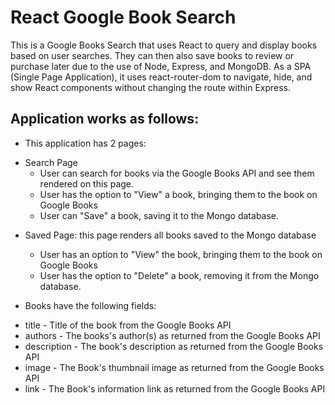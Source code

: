 # React Google Book Search 

This is a Google Books Search that uses React to query and display books based on user searches. They can then also save books to review or purchase later due to the use of Node, Express, and MongoDB.  As a SPA (Single Page Application), it uses react-router-dom to navigate, hide, and show React components without changing the route within Express.

## Application works as follows:

* This application has 2 pages:
- Search Page
    - User can search for books via the Google Books API and see them rendered on this page. 
    - User has the option to "View" a book, bringing them to the book on Google Books
    - User can "Save" a book, saving it to the Mongo database.
* Saved Page: this page renders all books saved to the Mongo database 
    - User has an option to "View" the book, bringing them to the book on Google Books
    - User has the option to "Delete" a book, removing it from the Mongo database.

* Books have the following fields: 
- title - Title of the book from the Google Books API
- authors - The books's author(s) as returned from the Google Books API
- description - The book's description as returned from the Google Books API
- image - The Book's thumbnail image as returned from the Google Books API
- link - The Book's information link as returned from the Google Books API


<!-- Add the following Express routes for your app:

/api/books (get) - Should return all saved books as JSON.
/api/books (post) - Will be used to save a new book to the database.
/api/books/:id (delete) - Will be used to delete a book from the database by Mongo _id.
(get) - Will load your single HTML page in client/build/index.html. Make sure you have this after all other routes are defined. -->

<!-- Attempt to complete homework assignment as described in instructions. If unable to complete certain portions, please pseudocode these portions to describe what remains to be completed. -->


<!-- * Refer to the GIF below for an app demo.

![Google Book Search](assets/.../.gif) -->


<!-- Try it out at: url of deployed app -->


<!-- ## Future version to include: 

* live Updates to Saved Books

* Use React routing and socket.io to create a notification or a component that triggers whenever a user saves an book; message includes the title of the saved book.

* Say you have multiple browsers open, each one visiting your site. If you save an book in one browser, then all of your browsers should notify you that a new book was saved.

* Socket.io NPM package  -->

